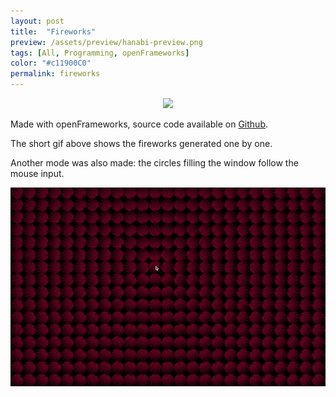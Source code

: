 ```yaml
---
layout: post
title:  "Fireworks"
preview: /assets/preview/hanabi-preview.png
tags: [All, Programming, openFrameworks]
color: "#c11900C0"
permalink: fireworks
---
```



<p align="center">
  <img src="/assets/fireworks/of_hanabi_reduced_4.gif"/>
</p>

Made with openFrameworks, source code available on [Github](https://github.com/aklevy/pattern_1).

The short gif above shows the fireworks generated one by one.

Another mode was also made: the circles filling the window follow the mouse input.

<p align="center">
  <img src="/assets/fireworks/pattern_1_mouse_reduced_compressed.gif"/>
</p>

